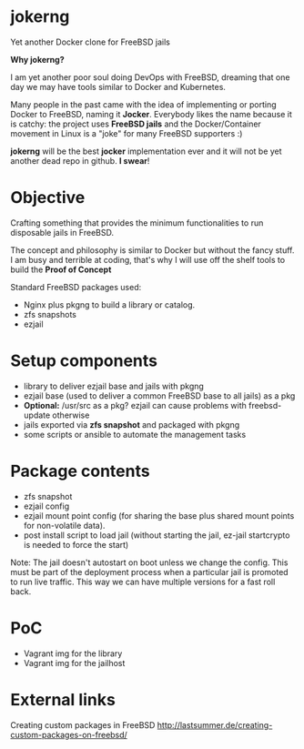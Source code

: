 # jokerng
Yet another Docker clone for FreeBSD jails

**Why jokerng?**

I am yet another poor soul doing DevOps with FreeBSD, dreaming that one day we may have tools similar to Docker and Kubernetes.

Many people in the past came with the idea of implementing or porting Docker to FreeBSD, naming it **Jocker**.  Everybody likes the name because it is catchy: the project uses **FreeBSD jails** and the Docker/Container movement in Linux is a "joke" for many FreeBSD supporters :)

**jokerng** will be the best **jocker** implementation ever and it will not be yet another dead repo in github. **I swear**!

Objective
=========

Crafting something that provides the minimum functionalities to run disposable jails in FreeBSD.

The concept and philosophy is similar to Docker but without the fancy stuff. I am busy and terrible at coding, that's why I will use off the shelf tools to build the **Proof of Concept**

Standard FreeBSD packages used:

* Nginx plus pkgng to build a library or catalog.
* zfs snapshots
* ezjail


Setup components
================

* library to deliver ezjail base and jails with pkgng
* ezjail base (used to deliver a common FreeBSD base to all jails) as a pkg
*  **Optional:** /usr/src as a pkg? ezjail can cause problems with freebsd-update otherwise
* jails exported via **zfs snapshot** and packaged with pkgng
* some scripts or ansible to automate the management tasks

Package contents
================

* zfs snapshot
* ezjail config
* ezjail mount point config (for sharing the base plus shared mount points for non-volatile data).
* post install script to load jail (without starting the jail, ez-jail startcrypto is needed to force the start)

Note: The jail doesn't autostart on boot unless we change the config. This must be part of the deployment process when a particular jail is promoted to run live traffic. This way we can have multiple versions for a fast roll back.


PoC
===

* Vagrant img for the library
* Vagrant img for the jailhost

External links
==============
Creating custom packages in FreeBSD http://lastsummer.de/creating-custom-packages-on-freebsd/



